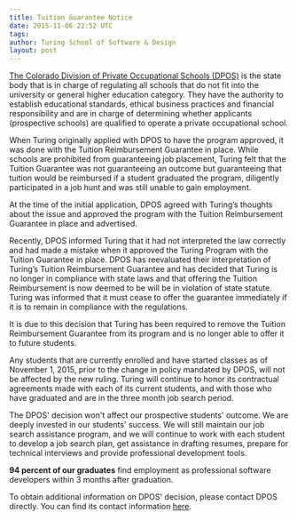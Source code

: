 ```yaml
---
title: Tuition Guarantee Notice
date: 2015-11-06 22:52 UTC
tags:
author: Turing School of Software & Design
layout: post
---
```


[The Colorado Division of Private Occupational Schools (DPOS)]((http://highered.colorado.gov/dpos/)) is the state body that is in charge of regulating all schools that do not fit into the university or general higher education category. They have the authority to establish educational standards, ethical business practices and financial responsibility and are in charge of determining whether applicants (prospective schools) are qualified to operate a private occupational school.

When Turing originally applied with DPOS to have the program approved, it was done with the Tuition Reimbursement Guarantee in place. While schools are prohibited from guaranteeing job placement, Turing felt that the Tuition Guarantee was not guaranteeing an outcome but guaranteeing that tuition would be reimbursed if a student graduated the program, diligently participated in a job hunt and was still unable to gain employment.

At the time of the initial application, DPOS agreed with Turing’s thoughts about the issue and approved the program with the Tuition Reimbursement Guarantee in place and advertised.

Recently, DPOS informed Turing that it had not interpreted the law correctly and had made a mistake when it approved the Turing Program with the Tuition Guarantee in place. DPOS has reevaluated their interpretation of Turing’s Tuition Reimbursement Guarantee and has decided that Turing is no longer in compliance with state laws and that offering the Tuition Reimbursement is now deemed to be will be in violation of state statute. Turing was informed that it must cease to offer the guarantee immediately if it is to remain in compliance with the regulations.

It is due to this decision that Turing has been required to remove the Tuition Reimbursement Guarantee from its program and is no longer able to offer it to future students.

Any students that are currently enrolled and have started classes as of November 1, 2015, prior to the change in policy mandated by DPOS, will not be affected by the new ruling. Turing will continue to honor its contractual agreements made with each of its current students, and with those who have graduated and are in the three month job search period.

The DPOS' decision won't affect our prospective students' outcome. We are deeply invested in our students' success. We will still maintain our job search assistance program, and we will continue to work with each student to develop a job search plan, get assistance in drafting resumes, prepare for technical interviews and provide professional development tools.

**94 percent of our graduates** find employment as professional software developers within 3 months after graduation.

To obtain additional information on DPOS' decision, please contact DPOS directly. You can find its contact information [here](http://highered.colorado.gov/DPOS/About/staff.html).
